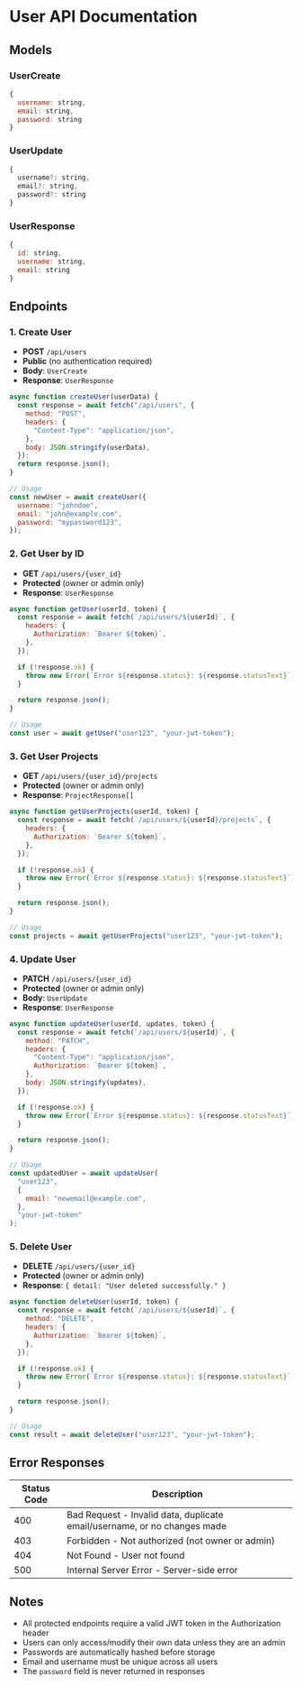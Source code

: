 # User API Documentation

## Models

### UserCreate

```javascript
{
  username: string,
  email: string,
  password: string
}
```

### UserUpdate

```javascript
{
  username?: string,
  email?: string,
  password?: string
}
```

### UserResponse

```javascript
{
  id: string,
  username: string,
  email: string
}
```

## Endpoints

### 1. Create User

- **POST** `/api/users`
- **Public** (no authentication required)
- **Body**: `UserCreate`
- **Response**: `UserResponse`

```javascript
async function createUser(userData) {
  const response = await fetch("/api/users", {
    method: "POST",
    headers: {
      "Content-Type": "application/json",
    },
    body: JSON.stringify(userData),
  });
  return response.json();
}

// Usage
const newUser = await createUser({
  username: "johndoe",
  email: "john@example.com",
  password: "mypassword123",
});
```

### 2. Get User by ID

- **GET** `/api/users/{user_id}`
- **Protected** (owner or admin only)
- **Response**: `UserResponse`

```javascript
async function getUser(userId, token) {
  const response = await fetch(`/api/users/${userId}`, {
    headers: {
      Authorization: `Bearer ${token}`,
    },
  });

  if (!response.ok) {
    throw new Error(`Error ${response.status}: ${response.statusText}`);
  }

  return response.json();
}

// Usage
const user = await getUser("user123", "your-jwt-token");
```

### 3. Get User Projects

- **GET** `/api/users/{user_id}/projects`
- **Protected** (owner or admin only)
- **Response**: `ProjectResponse[]`

```javascript
async function getUserProjects(userId, token) {
  const response = await fetch(`/api/users/${userId}/projects`, {
    headers: {
      Authorization: `Bearer ${token}`,
    },
  });

  if (!response.ok) {
    throw new Error(`Error ${response.status}: ${response.statusText}`);
  }

  return response.json();
}

// Usage
const projects = await getUserProjects("user123", "your-jwt-token");
```

### 4. Update User

- **PATCH** `/api/users/{user_id}`
- **Protected** (owner or admin only)
- **Body**: `UserUpdate`
- **Response**: `UserResponse`

```javascript
async function updateUser(userId, updates, token) {
  const response = await fetch(`/api/users/${userId}`, {
    method: "PATCH",
    headers: {
      "Content-Type": "application/json",
      Authorization: `Bearer ${token}`,
    },
    body: JSON.stringify(updates),
  });

  if (!response.ok) {
    throw new Error(`Error ${response.status}: ${response.statusText}`);
  }

  return response.json();
}

// Usage
const updatedUser = await updateUser(
  "user123",
  {
    email: "newemail@example.com",
  },
  "your-jwt-token"
);
```

### 5. Delete User

- **DELETE** `/api/users/{user_id}`
- **Protected** (owner or admin only)
- **Response**: `{ detail: "User deleted successfully." }`

```javascript
async function deleteUser(userId, token) {
  const response = await fetch(`/api/users/${userId}`, {
    method: "DELETE",
    headers: {
      Authorization: `Bearer ${token}`,
    },
  });

  if (!response.ok) {
    throw new Error(`Error ${response.status}: ${response.statusText}`);
  }

  return response.json();
}

// Usage
const result = await deleteUser("user123", "your-jwt-token");
```

## Error Responses

| Status Code | Description                                                              |
| ----------- | ------------------------------------------------------------------------ |
| 400         | Bad Request - Invalid data, duplicate email/username, or no changes made |
| 403         | Forbidden - Not authorized (not owner or admin)                          |
| 404         | Not Found - User not found                                               |
| 500         | Internal Server Error - Server-side error                                |

## Notes

- All protected endpoints require a valid JWT token in the Authorization header
- Users can only access/modify their own data unless they are an admin
- Passwords are automatically hashed before storage
- Email and username must be unique across all users
- The `password` field is never returned in responses
